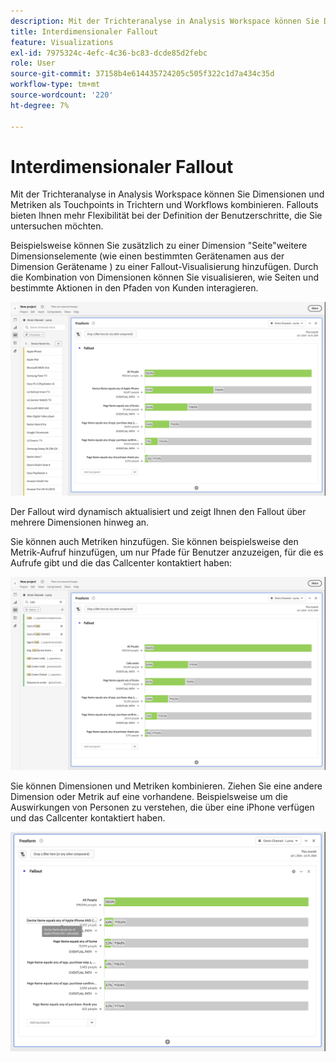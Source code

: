```yaml
---
description: Mit der Trichteranalyse in Analysis Workspace können Sie Dimensionen und Metriken als Touchpoints in Trichtern und Workflows kombinieren. Fallouts bieten Ihnen mehr Flexibilität bei der Definition der Benutzerschritte, die Sie untersuchen möchten.
title: Interdimensionaler Fallout
feature: Visualizations
exl-id: 7975324c-4efc-4c36-bc83-dcde85d2febc
role: User
source-git-commit: 37158b4e614435724205c505f322c1d7a434c35d
workflow-type: tm+mt
source-wordcount: '220'
ht-degree: 7%

---
```


# Interdimensionaler Fallout

Mit der Trichteranalyse in Analysis Workspace können Sie Dimensionen und Metriken als Touchpoints in Trichtern und Workflows kombinieren. Fallouts bieten Ihnen mehr Flexibilität bei der Definition der Benutzerschritte, die Sie untersuchen möchten.

Beispielsweise können Sie zusätzlich zu einer Dimension &quot;Seite&quot;weitere Dimensionselemente (wie einen bestimmten Gerätenamen aus der Dimension Gerätename ) zu einer Fallout-Visualisierung hinzufügen. Durch die Kombination von Dimensionen können Sie visualisieren, wie Seiten und bestimmte Aktionen in den Pfaden von Kunden interagieren.

![Die Ansicht &quot;Alle Besuche&quot;mit mehreren Dimensionen als Touchpoints.](assets/fallout-otherdimension.png)

Der Fallout wird dynamisch aktualisiert und zeigt Ihnen den Fallout über mehrere Dimensionen hinweg an.

Sie können auch Metriken hinzufügen. Sie können beispielsweise den Metrik-Aufruf hinzufügen, um nur Pfade für Benutzer anzuzeigen, für die es Aufrufe gibt und die das Callcenter kontaktiert haben:

![Die Ansicht &quot;Alle Besuche&quot;mit der hinzugefügten Metrik: &quot;Freigegebenes Foto&quot;.](assets/fallout-metrics.png)

Sie können Dimensionen und Metriken kombinieren. Ziehen Sie eine andere Dimension oder Metrik auf eine vorhandene. Beispielsweise um die Auswirkungen von Personen zu verstehen, die über eine iPhone verfügen und das Callcenter kontaktiert haben.

![Die Ansicht &quot;Alle Besuche&quot;mit dem hinzugefügten Aktionsnamen: Freigegebene UND freigegebene Fotometrik.](assets/fallout-combined.png)
